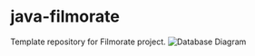 # java-filmorate
Template repository for Filmorate project.
![Database Diagram](https://github.com/Ekaterina-Gavrilova16/java-filmorate/blob/main/database_diagram.png)
